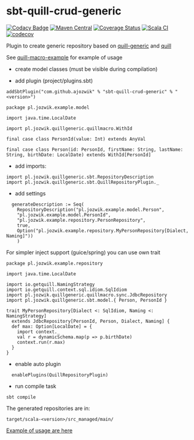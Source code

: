 # sbt-quill-crud-generic

[![Codacy Badge](https://api.codacy.com/project/badge/Grade/76974955a39d4373b990b656fb1c9de5)](https://app.codacy.com/manual/ajozwik/sbt-quill-crud-generic?utm_source=github.com&utm_medium=referral&utm_content=ajozwik/sbt-quill-crud-generic&utm_campaign=Badge_Grade_Dashboard)
[![Maven Central](https://maven-badges.herokuapp.com/maven-central/com.github.ajozwik/sbt-quill-crud-generic/badge.svg)](https://maven-badges.herokuapp.com/maven-central/com.github.ajozwik/sbt-quill-crud-generic)
[![Coverage Status](https://coveralls.io/repos/github/ajozwik/sbt-quill-crud-generic/badge.svg?branch=master)](https://coveralls.io/github/ajozwik/sbt-quill-crud-generic?branch=master)
[![Scala CI](https://github.com/ajozwik/sbt-quill-crud-generic/actions/workflows/ci.yml/badge.svg)](https://github.com/ajozwik/sbt-quill-crud-generic/actions/workflows/ci.yml)
[![codecov](https://codecov.io/gh/ajozwik/sbt-quill-crud-generic/branch/master/graph/badge.svg?token=2DL1VU8F31)](https://codecov.io/gh/ajozwik/sbt-quill-crud-generic)


Plugin to create generic repository based on [quill-generic](https://github.com/ajozwik/quill-generic) and [quill](https://github.com/getquill/quill)

See [quill-macro-example](https://github.com/ajozwik/quill-macro-example) for example of usage

- create model classes (must be visible during compilation)

- add plugin (project/plugins.sbt)
```
addSbtPlugin("com.github.ajozwik" % "sbt-quill-crud-generic" % "<version>")
```

```
package pl.jozwik.example.model

import java.time.LocalDate

import pl.jozwik.quillgeneric.quillmacro.WithId

final case class PersonId(value: Int) extends AnyVal

final case class Person(id: PersonId, firstName: String, lastName: String, birthDate: LocalDate) extends WithId[PersonId]
```

- add imports:
```
import pl.jozwik.quillgeneric.sbt.RepositoryDescription
import pl.jozwik.quillgeneric.sbt.QuillRepositoryPlugin._
```
- add settings
```
  generateDescription := Seq(
    RepositoryDescription("pl.jozwik.example.model.Person",
    "pl.jozwik.example.model.PersonId",
    "pl.jozwik.example.repository.PersonRepository",
    true,
    Option("pl.jozwik.example.repository.MyPersonRepository[Dialect, Naming]"))
    )
```
For simpler inject support (guice/spring) you can use own trait

```
package pl.jozwik.example.repository

import java.time.LocalDate

import io.getquill.NamingStrategy
import io.getquill.context.sql.idiom.SqlIdiom
import pl.jozwik.quillgeneric.quillmacro.sync.JdbcRepository
import pl.jozwik.quillgeneric.sbt.model.{ Person, PersonId }

trait MyPersonRepository[Dialect <: SqlIdiom, Naming <: NamingStrategy]
  extends JdbcRepository[PersonId, Person, Dialect, Naming] {
  def max: Option[LocalDate] = {
    import context._
    val r = dynamicSchema.map(p => p.birthDate)
    context.run(r.max)
  }
}
```


- enable auto plugin

```
  enablePlugins(QuillRepositoryPlugin)
```

- run compile task

```
sbt compile
```

The generated repositories are in:
```
target/scala-<version>/src_managed/main/
```

[Example of usage are here](/src/sbt-test/all/all)
